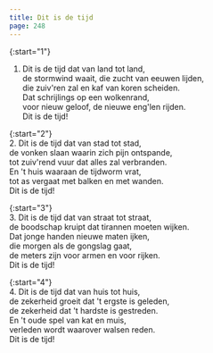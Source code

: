 ```yaml
---
title: Dit is de tijd
page: 248
---  
```



{:start="1"}  
1. Dit is de tijd dat van land tot land,  
de stormwind waait, die zucht van eeuwen lijden,  
die zuiv'ren zal en kaf van koren scheiden.  
Dat schrijlings op een wolkenrand,  
voor nieuw geloof, de nieuwe eng'len rijden.  
Dit is de tijd!  


{:start="2"}  
2. Dit is de tijd dat van stad tot stad,  
de vonken slaan waarin zich pijn ontspande,  
tot zuiv'rend vuur dat alles zal verbranden.  
En 't huis waaraan de tijdworm vrat,  
tot as vergaat met balken en met wanden.  
Dit is de tijd!  


{:start="3"}  
3. Dit is de tijd dat van straat tot straat,  
de boodschap kruipt dat tirannen moeten wijken.  
Dat jonge handen nieuwe maten ijken,  
die morgen als de gongslag gaat,  
de meters zijn voor armen en voor rijken.  
Dit is de tijd!  


{:start="4"}  
4. Dit is de tijd dat van huis tot huis,  
de zekerheid groeit dat 't ergste is geleden,  
de zekerheid dat 't hardste is gestreden.  
En 't oude spel van kat en muis,  
verleden wordt waarover walsen reden.  
Dit is de tijd!  